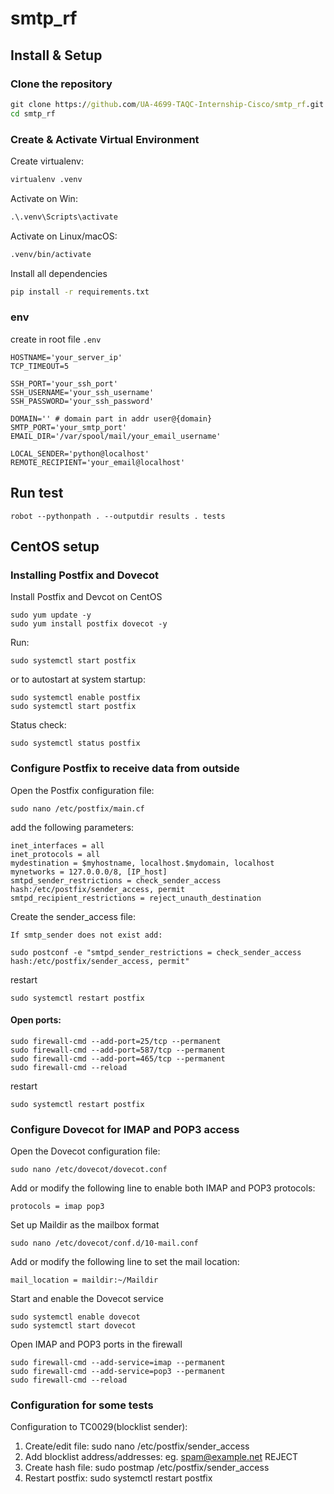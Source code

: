 # smtp_rf

## Install & Setup

### Clone the repository

```cmd
git clone https://github.com/UA-4699-TAQC-Internship-Cisco/smtp_rf.git
cd smtp_rf
```

### Create & Activate Virtual Environment

Create virtualenv:
```cmd
virtualenv .venv
```
Activate on Win:
```cmd
.\.venv\Scripts\activate
```
Activate on Linux/macOS:
```cmd
.venv/bin/activate
```

Install all dependencies
```cmd
pip install -r requirements.txt
```

### env

create in root file `.env`
```properties
HOSTNAME='your_server_ip'
TCP_TIMEOUT=5

SSH_PORT='your_ssh_port'
SSH_USERNAME='your_ssh_username'
SSH_PASSWORD='your_ssh_password'

DOMAIN='' # domain part in addr user@{domain}
SMTP_PORT='your_smtp_port'
EMAIL_DIR='/var/spool/mail/your_email_username'

LOCAL_SENDER='python@localhost'
REMOTE_RECIPIENT='your_email@localhost'
```

## Run test

```shell
robot --pythonpath . --outputdir results . tests
```


## CentOS setup

### Installing Postfix and Dovecot
Install Postfix and Devcot on CentOS
```shell
sudo yum update -y
sudo yum install postfix dovecot -y
```
Run: 

```shell
sudo systemctl start postfix
```

or to autostart at system startup:
```shell
sudo systemctl enable postfix
sudo systemctl start postfix
```
Status check:
```shell
sudo systemctl status postfix
```

### Configure Postfix to receive data from outside
Open the Postfix configuration file:
```shell
sudo nano /etc/postfix/main.cf
```
add the following parameters:
```text
inet_interfaces = all
inet_protocols = all
mydestination = $myhostname, localhost.$mydomain, localhost
mynetworks = 127.0.0.0/8, [IP_host]
smtpd_sender_restrictions = check_sender_access hash:/etc/postfix/sender_access, permit
smtpd_recipient_restrictions = reject_unauth_destination
```
Create the sender_access file:
```text
If smtp_sender does not exist add: 
```
```shell
sudo postconf -e "smtpd_sender_restrictions = check_sender_access hash:/etc/postfix/sender_access, permit"
```
restart 
```shell
sudo systemctl restart postfix
```
#### Open ports:

```shell
sudo firewall-cmd --add-port=25/tcp --permanent
sudo firewall-cmd --add-port=587/tcp --permanent
sudo firewall-cmd --add-port=465/tcp --permanent
sudo firewall-cmd --reload
```
restart 
```shell
sudo systemctl restart postfix
```

### Configure Dovecot for IMAP and POP3 access
Open the Dovecot configuration file:
```shell
sudo nano /etc/dovecot/dovecot.conf
```
Add or modify the following line to enable both IMAP and POP3 protocols:
```text
protocols = imap pop3
```
Set up Maildir as the mailbox format
```shell
sudo nano /etc/dovecot/conf.d/10-mail.conf
```
Add or modify the following line to set the mail location:
```text
mail_location = maildir:~/Maildir
```

Start and enable the Dovecot service
```shell
sudo systemctl enable dovecot
sudo systemctl start dovecot
```

Open IMAP and POP3 ports in the firewall
```shell
sudo firewall-cmd --add-service=imap --permanent
sudo firewall-cmd --add-service=pop3 --permanent
sudo firewall-cmd --reload
```


### Configuration for some tests
Configuration to TC0029(blocklist sender):
1. Create/edit file: sudo nano /etc/postfix/sender_access
2. Add blocklist address/addresses:  eg. spam@example.net REJECT
3. Create hash file:  sudo postmap /etc/postfix/sender_access
4.  Restart postfix: sudo systemctl restart postfix